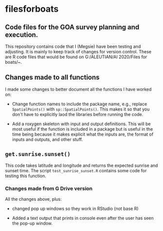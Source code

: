 # filesforboats
## Code files for the GOA survey planning and execution.

This repository contains code that I (Megsie) have been testing and adjusting. It is mainly to keep track of changes for version control. These are R code files that would be found on G:/ALEUTIAN/AI 2020/Files for boats/~. 

## Changes made to all functions
I made some changes to better document all the functions I have worked on:

* Change function names to include the package name, e.g., replace `SpatialPoints()` with `sp::SpatialPoints()`. This makes it so that you don't have to explicitly laod the libraries before running the code. 

* Add a roxygen skeleton with input and output definitions. This will be most useful if the function is included in a package but is useful in the time being because it makes explicit what the inputs are, the format of inputs and outputs, and other stuff.

## `get.sunrise.sunset()`
This code takes latitude and longitude and returns the expected sunrise and sunset time. The script `test_sunrise_sunset.R` contains some code for testing this function.

### Changes made from G Drive version

All the changes above, plus:

* changed pop up windows so they work in RStudio (not base R)

* Added a text output that prints in console even after the user has seen the pop-up window.




